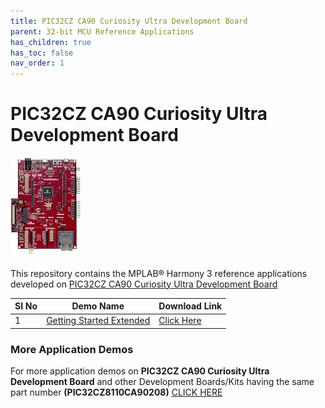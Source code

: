 ```yaml
---
title: PIC32CZ CA90 Curiosity Ultra Development Board
parent: 32-bit MCU Reference Applications
has_children: true
has_toc: false
nav_order: 1
---
```

# PIC32CZ CA90 Curiosity Ultra Development Board
<h4 align="left"> <img src = "image.jpg"> </h4>


This repository contains the MPLAB® Harmony 3 reference applications developed on [PIC32CZ CA90 Curiosity Ultra Development Board](https://www.microchip.com/en-us/development-tool/EA58X56A)   

|SI No| Demo Name | Download Link |
| --- | --- | -- |
| 1 | [Getting Started Extended](./pic32cz_ca90_getting_started_ext/readme.md) | [Click Here](https://github.com/Microchip-MPLAB-Harmony/reference_apps/releases/latest/download/pic32cz_ca90_getting_started_ext.zip) |


### More Application Demos

For more application demos on **PIC32CZ CA90 Curiosity Ultra Development Board** and other Development Boards/Kits having the same part number **(PIC32CZ8110CA90208)** <a href="https://mplab-discover.microchip.com/v1/itemtype/com.microchip.ide.project?s0=PIC32CZ8110CA90208" target="_blank"> CLICK HERE </a>
